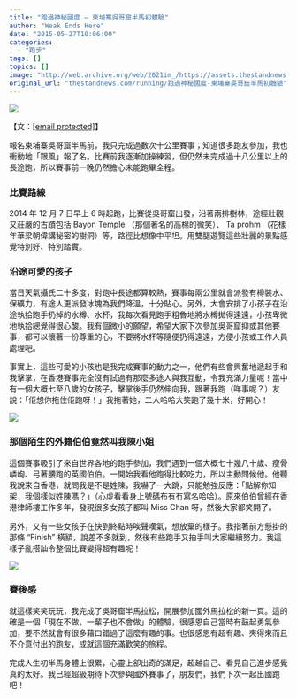 ```yaml
---
title: "跑過神秘國度 — 柬埔寨吳哥窟半馬初體驗"
author: "Weak Ends Here"
date: "2015-05-27T10:06:00"
categories:
  - "跑步"
tags: []
topics: []
image: "http://web.archive.org/web/2021im_/https://assets.thestandnews.com/media/photos/t9LhdpWKwqKrsxenF518yMDE1MDUyMC5qcGc-1_KPdPS.jpeg"
original_url: "thestandnews.com/running/跑過神秘國度-柬埔寨吳哥窟半馬初體驗"
---
```

![](http://web.archive.org/web/2021im_/https://assets.thestandnews.com/media/photos/t9LhdpWKwqKrsxenF518yMDE1MDUyMC5qcGc-1_KPdPS.jpeg)

【文：[\[email protected\]](/web/20211229061142/https://www.thestandnews.com/cdn-cgi/l/email-protection)】

報名柬埔寨吳哥窟半馬前，我只完成過數次十公里賽事；知道很多跑友參加，我也衝動地「跟風」報了名。比賽前我逐漸加操練習，但仍然未完成過十八公里以上的長途跑，所以賽事前一晚仍然擔心未能跑畢全程。

### **比賽路線**

2014 年 12 月 7 日早上 6 時起跑，比賽從吳哥窟出發，沿著兩排樹林，途經壯觀又莊嚴的古蹟包括 Bayon Temple （那個著名的高棉的微笑）、 Ta prohm （花樣年華梁朝偉講秘密的樹洞）等，路徑比想像中平坦。用雙腿遊覽這些壯麗的景點感覺特別好、特別踏實。

### **沿途可愛的孩子**

當日天氣攝氏二十多度，對跑中長途都算較熱，賽事每兩公里就會派發有樽裝水、保礦力，有途人更派發冰塊為我們降溫，十分貼心。另外，大會安排了小孩子在沿途執拾跑手扔掉的水樽、水杯，我每次看見跑手粗魯地將水樽拋得遠遠，小孩卑微地執拾總覺得很心酸。我有個微小的願望，希望大家下次參加吳哥窟抑或其他賽事，都可以懷著一份尊重的心，不要將水杯等隨便扔得遠遠，方便小孩或工作人員處理吧。

事實上，這些可愛的小孩也是我完成賽事的動力之一，他們有些會興奮地遞起手和我擊掌，在香港賽事完全沒有試過有那麼多途人與我互動，令我充滿力量呢！當中有一個大概七至八歲的女孩子，擊掌後手仍然伸向我，跟著我跑（咩事呢？）友說：「佢想你拖住佢跑呀！」我拖著她，二人哈哈大笑跑了幾十米，好開心！

![](http://web.archive.org/web/2021im_/https://assets.thestandnews.com/media/photos/t9LhdpWKwqKrsxenF518yMDE1MDUyMC5qcGc-2_UGiXS.jpeg)

### **那個陌生的外籍伯伯竟然叫我陳小姐**

這個賽事吸引了來自世界各地的跑手參加，我們遇到一個大概七十幾八十歲、瘦骨嶙峋、弓著腰跑的英國伯伯。一開始我看他跑得比較吃力，所以主動問候他。他聽我說來自香港，就問我是不是姓陳，我嚇了一大跳，只能勉強反應：「點解你知架，我個樣似姓陳嗎？」（心虛看看身上號碼布有冇寫名哈哈）。原來伯伯曾經在香港律師樓工作多年，發現很多女孩子都叫 Miss Chan 呀，然後大家都笑開了。

另外，又有一些女孩子在快到終點時唉聲嘆氣，想放棄的樣子。我指著前方懸掛的那條 “Finish” 橫額，說差不多就到，然後有些跑手又拍手叫大家繼續努力。我這樣子亂搭訕令整個比賽變得超有趣呢！

![](http://web.archive.org/web/2021im_/https://assets.thestandnews.com/media/photos/t9LhdpWKwqKrsxenF518yMDE1MDUyMC5qcGc_x1V9y.jpeg)

### **賽後感**

就這樣笑笑玩玩，我完成了吳哥窟半馬拉松，開展參加國外馬拉松的新一頁。這的確是一個「現在不做，一輩子也不會做」的體驗，很感恩自己當時有鼓起勇氣參加，要不然就會有很多藉口錯過了這麼有趣的事。也很感恩有超有趣、夾得來而且不介意付出的跑友，成就這個充滿歡笑的旅程。

完成人生初半馬身體上很累，心靈上卻出奇的滿足，超越自己、看見自己進步感覺真的太好。我已經超級期待下次參與國外賽事了，朋友們，我們下次一起出國跑吧！